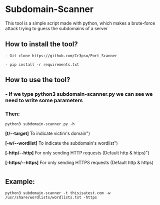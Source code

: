 # Subdomain-Scanner
This tool is a simple script made with python, which makes a brute-force attack trying to guess the subdomains of a server

## How to install the tool?
```
- Git clone https://github.com/Cr3pso/Port_Scanner
```

```
- pip install -r requirements.txt
```

## How to use the tool?
### - If we type **python3 subdomain-scanner.py** we can see we need to write some parameters

### Then:
```
python3 subdomain-scanner.py -h
```
**[t/--target]** To indicate victim's domain")

**[-w/--wordlist]** To indicate the subdomain's wordlist")

**[-http/--http]** For only sending HTTP requests (Default http & https)")

**[-https/--https]** For only sending HTTPS requests (Default http & https)

#
## Example:
```
python3 subdomain-scanner -t thisisatest.com -w /usr/share/wordlists/wordlists.txt -https
```

